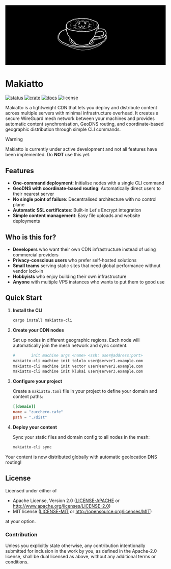 <img src="https://raw.githubusercontent.com/halcyonnouveau/makiatto/refs/heads/main/docs/assets/mochaccino.png" alt="mochaccino" style="max-width: 100%;">

# Makiatto

[![status](https://github.com/halcyonnouveau/makiatto/actions/workflows/ci.yml/badge.svg?branch=main)](https://github.com/halcyonnouveau/makiatto/actions/workflows/ci.yml)
[![crate](https://img.shields.io/crates/v/makiatto-cli.svg)](https://crates.io/crates/makiatto-cli)
[![docs](https://img.shields.io/badge/book-latest-blue?logo=mdbook)](https://halcyonnouveau.github.io/makiatto/)
![license](https://img.shields.io/badge/License-APACHE--2.0%2FMIT-blue)

Makiatto is a lightweight CDN that lets you deploy and distribute content across multiple servers with minimal infrastructure overhead. It creates a secure WireGuard mesh network between your machines and provides automatic content synchronisation, GeoDNS routing, and coordinate-based geographic distribution through simple CLI commands.

> [!WARNING]
> Makiatto is currently under active development and not all features have been implemented. Do **NOT** use this yet.

## Features

- **One-command deployment**: Initialise nodes with a single CLI command
- **GeoDNS with coordinate-based routing**: Automatically direct users to their nearest server
- **No single point of failure**: Decentralised architecture with no control plane
- **Automatic SSL certificates**: Built-in Let's Encrypt integration
- **Simple content management**: Easy file uploads and website deployments

## Who is this for?

- **Developers** who want their own CDN infrastructure instead of using commercial providers
- **Privacy-conscious users** who prefer self-hosted solutions
- **Small teams** serving static sites that need global performance without vendor lock-in
- **Hobbyists** who enjoy building their own infrastructure
- **Anyone** with multiple VPS instances who wants to put them to good use

## Quick Start

1. **Install the CLI**

   ```bash
   cargo install makiatto-cli
   ```

2. **Create your CDN nodes**

   Set up nodes in different geographic regions. Each node will automatically join the mesh network and sync content.

   ```bash
   #       init machine args <name> <ssh: user@address:port>
   makiatto-cli machine init tololo user@server1.example.com
   makiatto-cli machine init vector user@server2.example.com
   makiatto-cli machine init klukai user@server3.example.com
   ```

3. **Configure your project**

   Create a `makiatto.toml` file in your project to define your domain and content paths:

   ```toml
   [[domain]]
   name = "zucchero.cafe"
   path = "./dist"
   ```

4. **Deploy your content**

   Sync your static files and domain config to all nodes in the mesh:

   ```bash
   makiatto-cli sync
   ```

Your content is now distributed globally with automatic geolocation DNS routing!

## License

Licensed under either of

- Apache License, Version 2.0 ([LICENSE-APACHE](LICENSE-APACHE) or http://www.apache.org/licenses/LICENSE-2.0)
- MIT license ([LICENSE-MIT](LICENSE-MIT) or http://opensource.org/licenses/MIT)

at your option.

### Contribution

Unless you explicitly state otherwise, any contribution intentionally submitted for inclusion in the work by you, as defined in the Apache-2.0 license, shall be dual licensed as above, without any additional terms or conditions.
